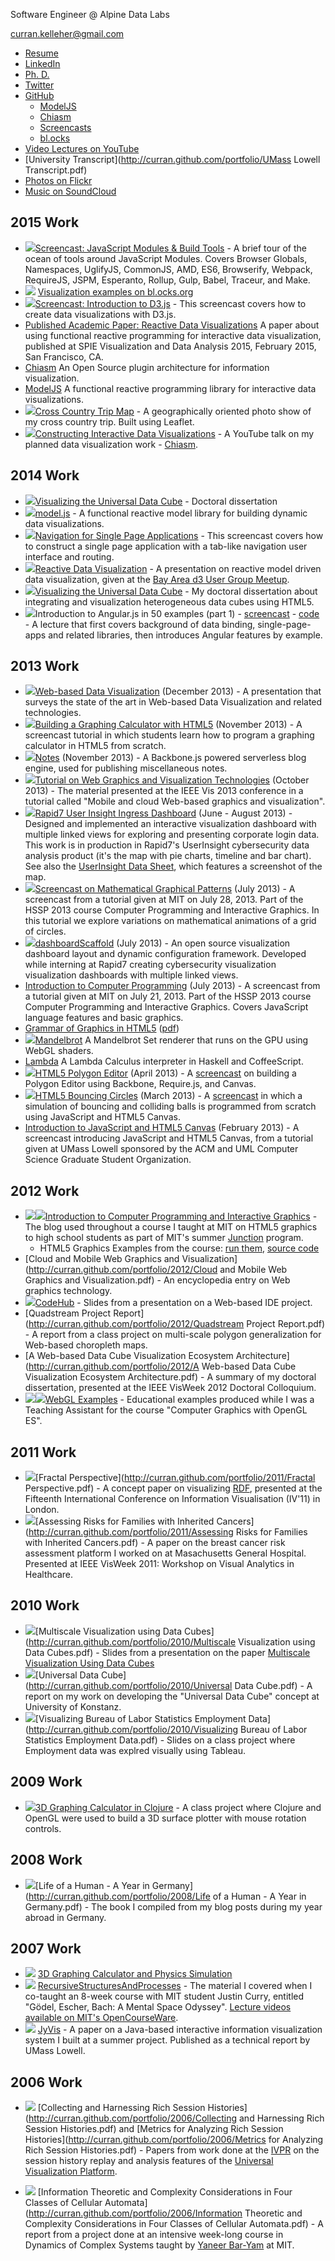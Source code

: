 Software Engineer @ Alpine Data Labs

curran.kelleher@gmail.com

 * [Resume](http://curran.github.com/portfolio/Resume.pdf)
 * [LinkedIn](http://www.linkedin.com/profile/view?id=27871853)
 * [Ph. D.](https://github.com/curran/phd)
 * [Twitter](https://twitter.com/currankelleher)
 * [GitHub](https://github.com/curran?tab=repositories)
   * [ModelJS](https://github.com/curran/model)
   * [Chiasm](https://github.com/curran/chiasm)
   * [Screencasts](https://github.com/curran/screencasts)
   * [bl.ocks](http://bl.ocks.org/curran)
 * [Video Lectures on YouTube](https://www.youtube.com/user/currankelleher/videos)
 * [University Transcript](http://curran.github.com/portfolio/UMass Lowell Transcript.pdf)
 * [Photos on Flickr](https://www.flickr.com/photos/10604632@N02/sets/)
 * [Music on SoundCloud](https://soundcloud.com/curran)

## 2015 Work
 * <a href="https://www.youtube.com/watch?v=U4ja6HeBm6s"><img src="2015/jsModules.png"/></a>[Screencast: JavaScript Modules & Build Tools](https://www.youtube.com/watch?v=U4ja6HeBm6s) - A brief tour of the ocean of tools around JavaScript Modules. Covers Browser Globals, Namespaces, UglifyJS, CommonJS, AMD, ES6, Browserify, Webpack, RequireJS, JSPM, Esperanto, Rollup, Gulp, Babel, Traceur, and Make.
 * [![](2015/blocks.png)](http://bl.ocks.org/curran) [Visualization examples on bl.ocks.org](http://bl.ocks.org/curran)
 * <a href="https://www.youtube.com/watch?v=8jvoTV54nXw"><img src="2015/introToD3.png"/></a>[Screencast: Introduction to D3.js](https://www.youtube.com/watch?v=xN9QxPtK2LM) - This screencast covers how to create data visualizations with D3.js.
 * [Published Academic Paper: Reactive Data Visualizations](2015/reactiveVisualizationsPaper.pdf) A paper about using functional reactive programming for interactive data visualization, published at SPIE Visualization and Data Analysis 2015, February 2015, San Francisco, CA.
 * [Chiasm](https://github.com/curran/chiasm) An Open Source plugin architecture for information visualization.
 * [ModelJS](https://github.com/curran/model) A functional reactive programming library for interactive data visualizations.
 * <a href="https://github.com/curran/crossCountry"><img src="2015/crossCountry.png"/></a>[Cross Country Trip Map](https://github.com/curran/crossCountry) - A geographically oriented photo show of my cross country trip. Built using Leaflet.
 * <a href="https://www.youtube.com/watch?v=GxGkHam33Cw"><img src="2015/interactiveDataVis.png"/></a>[Constructing Interactive Data Visualizations](https://www.youtube.com/watch?v=GxGkHam33Cw) - A YouTube talk on my planned data visualization work - [Chiasm](https://github.com/curran/chiasm).

## 2014 Work

 * <a href="https://www.youtube.com/watch?v=XVHyygdD1Kg&feature=youtu.be&a"><img src="2014/defense.png"/></a>[Visualizing the Universal Data Cube](https://www.youtube.com/watch?v=XVHyygdD1Kg&feature=youtu.be&a) - Doctoral dissertation
 * <a href="https://github.com/curran/model"><img src="2014/model.png"/></a>[model.js](https://github.com/curran/model) - A functional reactive model library for building dynamic data visualizations.
 * <a href="https://www.youtube.com/watch?v=xN9QxPtK2LM"><img src="2014/navigation.png"/></a>[Navigation for Single Page Applications](https://www.youtube.com/watch?v=xN9QxPtK2LM) - This screencast covers how to construct a single page application with a tab-like navigation user interface and routing.
 * <a href="https://github.com/curran/screencasts/tree/gh-pages/reactiveDataVis"><img src="2014/reactiveDataVis.png"/></a>[Reactive Data Visualization](https://github.com/curran/screencasts/tree/gh-pages/reactiveDataVis) - A presentation on reactive model driven data visualization, given at the [Bay Area d3 User Group Meetup](http://www.meetup.com/Bay-Area-d3-User-Group/events/192685742/).
 * <a href="https://github.com/curran/phd"><img src="2014/phd.png"/></a>[Visualizing the Universal Data Cube](https://github.com/curran/phd) - My doctoral dissertation about integrating and visualization heterogeneous data cubes using HTML5.
 * <a href="http://curran.github.io/screencasts/introToAngular/exampleViewer/#/"><img src="2014/angular50_small.png"/></a>Introduction to Angular.js in 50 examples (part 1) - [screencast](https://www.youtube.com/watch?v=TRrL5j3MIvo&feature=youtu.be) - [code](https://github.com/curran/screencasts/tree/gh-pages/introToAngular) - A lecture that first covers background of data binding, single-page-apps and related libraries, then introduces Angular features by example.

## 2013 Work

 * <a href="http://curran.github.io/webVisSTAR/"><img src="2013/webVisSTAR.png"></img></a>[Web-based Data Visualization](http://curran.github.io/webVisSTAR/) (December 2013) - A presentation that surveys the state of the art in Web-based Data Visualization and related technologies.
 * <a href="https://github.com/curran/screencasts/tree/gh-pages/grapher"><img src="2013/HTML5GraphingCalculator.png"></img></a>[Building a Graphing Calculator with HTML5](https://github.com/curran/screencasts/tree/gh-pages/grapher) (November 2013) - A screencast tutorial in which students learn how to program a graphing calculator in HTML5 from scratch.
 * <a href="https://github.com/curran/notes"><img src="2013/notes.png"></img></a>[Notes](https://github.com/curran/notes) (November 2013) - A Backbone.js powered serverless blog engine, used for publishing miscellaneous notes.
 * <a href="http://curran.github.io/vis2013Tutorial/"><img src="2013/vis2013.png"></img></a>[Tutorial on Web Graphics and Visualization Technologies](http://curran.github.io/vis2013Tutorial/) (October 2013) - The material presented at the IEEE Vis 2013 conference in a tutorial called "Mobile and cloud Web-based graphics and visualization".
 * <a href="https://github.com/curran/portfolio/blob/gh-pages/2013/UserInsightIngressDashboard.pdf?raw=true"><img src="2013/rapid7UserInsightMap.png"></img></a>[Rapid7 User Insight Ingress Dashboard](http://curran.github.io/portfolio/2013/UserInsightIngressDashboard.pdf) (June - August 2013) - Designed and implemented an interactive visualization dashboard with multiple linked views for exploring and presenting corporate login data. This work is in production in Rapid7's UserInsight cybersecurity data analysis product (it's the map with pie charts, timeline and bar chart). See also the [UserInsight Data Sheet](http://curran.github.io/portfolio/2013/UserInsight-DataSheet.pdf), which features a screenshot of the map.
 * <img src="2013/mathPatterns.png"></img>[Screencast on Mathematical Graphical Patterns](https://github.com/curran/screencasts/tree/gh-pages/mathPatterns) (July 2013) - A screencast from a tutorial given at MIT on July 28, 2013. Part of the HSSP 2013 course Computer Programming and Interactive Graphics. In this tutorial we explore variations on mathematical animations of a grid of circles.
 * <img src="2013/dashboardScaffold.png"></img>[dashboardScaffold](https://github.com/curran/dashboardScaffold) (July 2013) - An open source visualization dashboard layout and dynamic configuration framework. Developed while interning at Rapid7 creating cybersecurity visualization visualization dashboards with multiple linked views.
 * [Introduction to Computer Programming](http://www.youtube.com/watch?v=zIpA8k167gU) (July 2013) - A screencast from a tutorial given at MIT on July 21, 2013. Part of the HSSP 2013 course Computer Programming and Interactive Graphics. Covers JavaScript language features and basic graphics.
 * [Grammar of Graphics in HTML5](https://docs.google.com/document/d/1shaxGjI3a-IbaAKCTE4BIOYEdoHO-ec06T7oKs5ozHs/edit) ([pdf](http://curran.github.io/portfolio/2013/GrammarofGraphicsinHTML5.pdf))
 * <img src="2013/Mandelbrot.png"></img>[Mandelbrot](https://github.com/curran/mandelbrot) A Mandelbrot Set renderer that runs on the GPU using WebGL shaders.
 * [Lambda](https://github.com/curran/lambda) A Lambda Calculus interpreter in Haskell and CoffeeScript.
 * <img src="2013/Polygon.png"></img>[HTML5 Polygon Editor](https://github.com/curran/screencasts/tree/gh-pages/polygonEditor) (April 2013) - A [screencast](http://www.youtube.com/watch?v=lNfKn0wbxYI&feature=youtu.be) on building a Polygon Editor using Backbone, Require.js, and Canvas.
 * <img src="2013/Bouncing.png"></img>[HTML5 Bouncing Circles](https://github.com/curran/screencasts/tree/gh-pages/bouncingCircles) (March 2013) - A [screencast](http://www.youtube.com/watch?v=yF0T7lviBnY&feature=youtu.be) in which a simulation of bouncing and colliding balls is programmed from scratch using JavaScript and HTML5 Canvas.
 * [Introduction to JavaScript and HTML5 Canvas](http://www.youtube.com/watch?v=vEOwgWpm3XQ) (February 2013) - A screencast introducing JavaScript and HTML5 Canvas, from a tutorial given at UMass Lowell sponsored by the ACM and UML Computer Science Graduate Student Organization.

## 2012 Work

 * <img src="2012/Tree.png"></img><img src="2012/Water.png"></img>[Introduction to Computer Programming and Interactive Graphics](http://curransoft.com/interactivegraphics/?p=1) - The blog used throughout a course I taught at MIT on HTML5 graphics to high school students as part of MIT's summer [Junction](http://esp.mit.edu/learn/Junction/index.html) program.
   * HTML5 Graphics Examples from the course: [run them](http://curran.github.com/HTML5Examples/), [source code](http://github.com/curran/HTML5Examples)
 * [Cloud and Mobile Web Graphics and Visualization](http://curran.github.com/portfolio/2012/Cloud and Mobile Web Graphics and Visualization.pdf) - An encyclopedia entry on Web graphics technology.
 * <img src="2012/CodeHub.png"></img>[CodeHub](http://curran.github.com/portfolio/2012/CodeHub.pdf) - Slides from a presentation on a Web-based IDE project.
 * [Quadstream Project Report](http://curran.github.com/portfolio/2012/Quadstream Project Report.pdf) - A report from a class project on multi-scale polygon generalization for Web-based choropleth maps.
 * [A Web-based Data Cube Visualization Ecosystem Architecture](http://curran.github.com/portfolio/2012/A Web-based Data Cube Visualization Ecosystem Architecture.pdf) - A summary of my doctoral dissertation, presented at the IEEE VisWeek 2012 Doctoral Colloquium.
 * <img src="2012/Earth.png"></img><img src="2012/Cubes.png"></img>[WebGL Examples](https://github.com/UMLComputerGraphics/GraphicsProject/tree/master/WebGLExamples) - Educational examples produced while I was a Teaching Assistant for the course "Computer Graphics with OpenGL ES".

## 2011 Work

 * <img src="2011/Fractal.png"></img>[Fractal Perspective](http://curran.github.com/portfolio/2011/Fractal Perspective.pdf) - A concept paper on visualizing [RDF](http://en.wikipedia.org/wiki/Resource_Description_Framework), presented at the Fifteenth International Conference on Information Visualisation (IV'11) in London.
 * <img src="2011/Assessing.png"></img>[Assessing Risks for Families with Inherited Cancers](http://curran.github.com/portfolio/2011/Assessing Risks for Families with Inherited Cancers.pdf) - A paper on the breast cancer risk assessment platform I worked on at Masachusetts General Hospital. Presented at IEEE VisWeek 2011: Workshop on Visual Analytics in Healthcare.

## 2010 Work

 * <img src="2010/dataCubes.png"/>[Multiscale Visualization using Data Cubes](http://curran.github.com/portfolio/2010/Multiscale Visualization using Data Cubes.pdf) - Slides from a presentation on the paper [Multiscale Visualization Using Data Cubes](http://graphics.stanford.edu/papers/pan_zoom/paper.pdf)
 * <img src="2010/UDC.png"></img>[Universal Data Cube](http://curran.github.com/portfolio/2010/Universal Data Cube.pdf) - A report on my work on developing the "Universal Data Cube" concept at University of Konstanz.
 * <img src="2010/BLS.png"></img>[Visualizing Bureau of Labor Statistics Employment Data](http://curran.github.com/portfolio/2010/Visualizing Bureau of Labor Statistics Employment Data.pdf) - Slides on a class project where Employment data was explred visually using Tableau.

## 2009 Work

 * <img src="2009/ClojureGrapher.png"></img>[3D Graphing Calculator in Clojure](http://curransoft.com/code/2009/05/3d-grapher-in-clojure/) - A class project where Clojure and OpenGL were used to build a 3D surface plotter with mouse rotation controls.

## 2008 Work

 * <img src="2008/Germany.png"></img>[Life of a Human - A Year in Germany](http://curran.github.com/portfolio/2008/Life of a Human - A Year in Germany.pdf) - The book I compiled from my blog posts during my year abroad in Germany.

## 2007 Work
 * <img src="2007/Grapher.png"></img> [3D Graphing Calculator and Physics Simulation](https://github.com/curran/portfolio/tree/gh-pages/2007/3D%20Graphing%20Calculator)
 * <img src="2007/Recursive.png"></img> [RecursiveStructuresAndProcesses](http://curran.github.com/portfolio/2007/RecursiveStructuresAndProcesses.pdf) - The material I covered when I co-taught an 8-week course with MIT student Justin Curry, entitled "Gödel, Escher, Bach: A Mental Space Odyssey". [Lecture videos available on MIT's OpenCourseWare](http://ocw.mit.edu/high-school/courses/godel-escher-bach/).
 * <img src="2007/JyVis.png"></img> [JyVis](http://curran.github.com/portfolio/2007/JyVis.pdf) - A paper on a Java-based interactive information visualization system I built at a summer project. Published as a technical report by UMass Lowell.

## 2006 Work

 * <img src="2006/Collecting.png"></img> [Collecting and Harnessing Rich Session Histories](http://curran.github.com/portfolio/2006/Collecting and Harnessing Rich Session Histories.pdf) and [Metrics for Analyzing Rich Session Histories](http://curran.github.com/portfolio/2006/Metrics for Analyzing Rich Session Histories.pdf) - Papers from work done at the [IVPR](http://www.uml.edu/Research/IVPR/about.aspx) on the session history replay and analysis features of the [Universal Visualization Platform](http://www.cs.uml.edu/~agee/publications/spie2005/spie2005.pdf).

 * <img src="2006/Information.png"></img> [Information Theoretic and Complexity Considerations in Four Classes of Cellular Automata](http://curran.github.com/portfolio/2006/Information Theoretic and Complexity Considerations in Four Classes of Cellular Automata.pdf) - A report from a project done at an intensive week-long course in Dynamics of Complex Systems taught by [Yaneer Bar-Yam](http://necsi.edu/faculty/bar-yam.html) at MIT.
